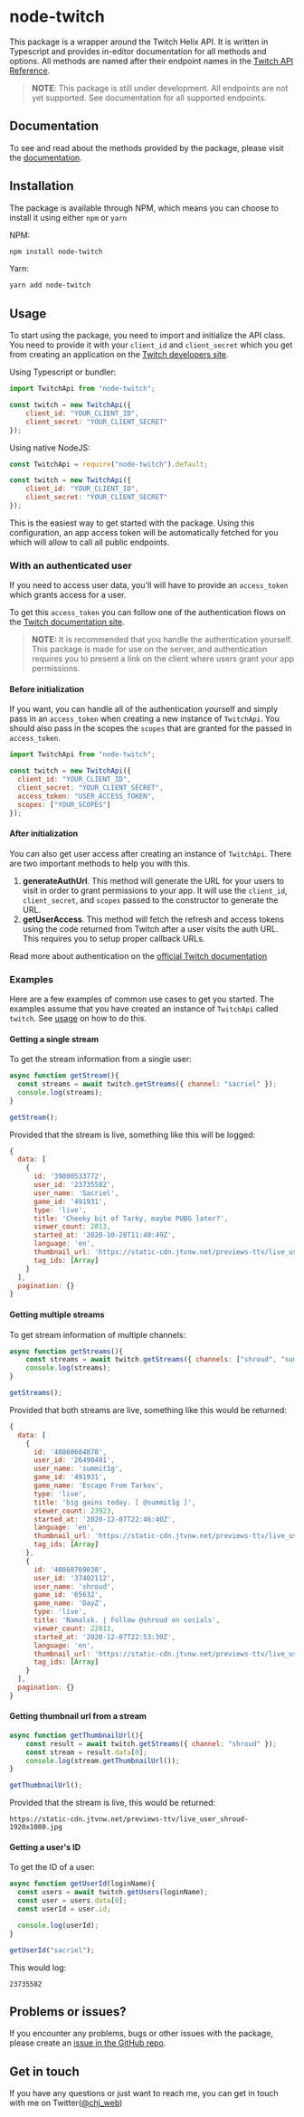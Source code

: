 # node-twitch
This package is a wrapper around the Twitch Helix API. It is written in Typescript and provides in-editor documentation for all methods and options. All methods are named after their endpoint names in the [Twitch API Reference](https://dev.twitch.tv/docs/api/reference).

> **NOTE**: This package is still under development. All endpoints are not yet supported. See documentation for all supported endpoints.

## Documentation
To see and read about the methods provided by the package, please visit the [documentation](https://plazide.github.io/node-twitch).

## Installation
The package is available through NPM, which means you can choose to install it using either `npm` or `yarn`

NPM:
```sh
npm install node-twitch
```

Yarn:
```sh
yarn add node-twitch
```

## Usage

To start using the package, you need to import and initialize the API class. You need to provide it with your `client_id` and `client_secret` which you get from creating an application on the [Twitch developers site](https://dev.twitch.tv/console). 

Using Typescript or bundler:
```js
import TwitchApi from "node-twitch";

const twitch = new TwitchApi({
	client_id: "YOUR_CLIENT_ID",
	client_secret: "YOUR_CLIENT_SECRET"
});
```

Using native NodeJS:
```js
const TwitchApi = require("node-twitch").default;

const twitch = new TwitchApi({
	client_id: "YOUR_CLIENT_ID",
	client_secret: "YOUR_CLIENT_SECRET"
});
```

This is the easiest way to get started with the package. Using this configuration, an app access token will be automatically fetched for you which will allow to call all public endpoints. 

### With an authenticated user

If you need to access user data, you'll will have to provide an `access_token` which grants access for a user.

To get this `access_token` you can follow one of the authentication flows on the [Twitch documentation site](https://dev.twitch.tv/docs/authentication/getting-tokens-oauth).

> **NOTE:** It is recommended that you handle the authentication yourself. This package is made for use on the server, and authentication requires you to present a link on the client where users grant your app permissions.

#### Before initialization

If you want, you can handle all of the authentication yourself and simply pass in an `access_token` when creating a new instance of `TwitchApi`. You should also pass in the scopes the `scopes` that are granted for the passed in `access_token`.

```js
import TwitchApi from "node-twitch";

const twitch = new TwitchApi({
  client_id: "YOUR_CLIENT_ID",
  client_secret: "YOUR_CLIENT_SECRET",
  access_token: "USER_ACCESS_TOKEN",
  scopes: ["YOUR_SCOPES"]
});
```

#### After initialization

You can also get user access after creating an instance of `TwitchApi`. There are two important methods to help you with this.

1. **generateAuthUrl**. This method will generate the URL for your users to visit in order to grant permissions to your app. It will use the `client_id`, `client_secret`, and `scopes` passed to the constructor to generate the URL.
2. **getUserAccess**. This method will fetch the refresh and access tokens using the code returned from Twitch after a user visits the auth URL. This requires you to setup proper callback URLs.

Read more about authentication on the [official Twitch documentation](https://dev.twitch.tv/docs/authentication)

### Examples
Here are a few examples of common use cases to get you started. The examples assume that you have created an instance of `TwitchApi` called `twitch`. See [usage](#usage) on how to do this.

#### Getting a single stream

To get the stream information from a single user:
```js
async function getStream(){
  const streams = await twitch.getStreams({ channel: "sacriel" });
  console.log(streams);
}

getStream();
```

Provided that the stream is live, something like this will be logged:
```js
{
  data: [
    {
      id: '39800533772',
      user_id: '23735582',
      user_name: 'Sacriel',
      game_id: '491931',
      type: 'live',
      title: 'Cheeky bit of Tarky, maybe PUBG later?',
      viewer_count: 2013,
      started_at: '2020-10-28T11:40:49Z',
      language: 'en',
      thumbnail_url: 'https://static-cdn.jtvnw.net/previews-ttv/live_user_sacriel-{width}x{height}.jpg',
      tag_ids: [Array]
    }
  ],
  pagination: {}
}
```

#### Getting multiple streams

To get stream information of multiple channels:

```js
async function getStreams(){
	const streams = await twitch.getStreams({ channels: ["shroud", "summit1g"] });
	console.log(streams);
}

getStreams();
```

Provided that both streams are live, something like this would be returned:

```js
{
  data: [
    {
      id: '40860684878',
      user_id: '26490481',
      user_name: 'summit1g',
      game_id: '491931',
      game_name: 'Escape From Tarkov',
      type: 'live',
      title: 'big gains today. [ @summit1g ]',
      viewer_count: 23923,
      started_at: '2020-12-07T22:46:40Z',
      language: 'en',
      thumbnail_url: 'https://static-cdn.jtvnw.net/previews-ttv/live_user_summit1g-{width}x{height}.jpg',
      tag_ids: [Array]
    },
    {
      id: '40860769838',
      user_id: '37402112',
      user_name: 'shroud',
      game_id: '65632',
      game_name: 'DayZ',
      type: 'live',
      title: 'Namalsk. | Follow @shroud on socials',
      viewer_count: 22813,
      started_at: '2020-12-07T22:53:30Z',
      language: 'en',
      thumbnail_url: 'https://static-cdn.jtvnw.net/previews-ttv/live_user_shroud-{width}x{height}.jpg',
      tag_ids: [Array]
    }
  ],
  pagination: {}
}
```

#### Getting thumbnail url from a stream

```js
async function getThumbnailUrl(){
	const result = await twitch.getStreams({ channel: "shroud" });
	const stream = result.data[0];
	console.log(stream.getThumbnailUrl());
}

getThumbnailUrl();
```

Provided that the stream is live, this would be returned:

```
https://static-cdn.jtvnw.net/previews-ttv/live_user_shroud-1920x1080.jpg
```

#### Getting a user's ID
To get the ID of a user:
```js
async function getUserId(loginName){
  const users = await twitch.getUsers(loginName);
  const user = users.data[0];
  const userId = user.id;

  console.log(userId);
}

getUserId("sacriel");
```

This would log:
```
23735582
```

## Problems or issues?

If you encounter any problems, bugs or other issues with the package, please create an [issue in the GitHub repo](https://github.com/Plazide/node-twitch/issues). 

## Get in touch
If you have any questions or just want to reach me, you can get in touch with me on Twitter([@chj_web](https://twitter.com/chj_web))